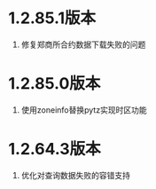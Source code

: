 # 1.2.85.1版本
1. 修复郑商所合约数据下载失败的问题

# 1.2.85.0版本
1. 使用zoneinfo替换pytz实现时区功能

# 1.2.64.3版本

1. 优化对查询数据失败的容错支持
